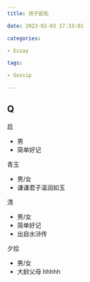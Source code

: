 ```yaml
---
title: 孩子起名

date: 2023-02-03 17:33:01

categories:

- Essay

tags:

- Gossip

---
```


## Q

启
- 男
- 简单好记


青玉
- 男/女
- 谦谦君子温润如玉

清
- 男/女
- 简单好记
- 出自水浒传

夕拾
- 男/女
- 大龄父母 hhhhh
